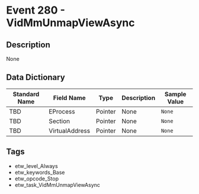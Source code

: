 # Event 280 - VidMmUnmapViewAsync

## Description
None

## Data Dictionary
|Standard Name|Field Name|Type|Description|Sample Value|
|---|---|---|---|---|
|TBD|EProcess|Pointer|None|`None`|
|TBD|Section|Pointer|None|`None`|
|TBD|VirtualAddress|Pointer|None|`None`|

## Tags
* etw_level_Always
* etw_keywords_Base
* etw_opcode_Stop
* etw_task_VidMmUnmapViewAsync